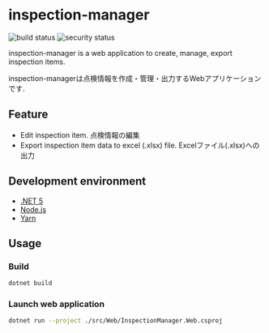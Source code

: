 # inspection-manager

![build status](https://github.com/yasuaki-344/inspection-manager/actions/workflows/dotnet.yml/badge.svg) ![security status](https://github.com/yasuaki-344/inspection-manager/actions/workflows/codeql-analysis.yml/badge.svg)

inspection-manager is a web application to create, manage, export inspection items.

inspection-managerは点検情報を作成・管理・出力するWebアプリケーションです.

## Feature

* Edit inspection item.
  点検情報の編集
* Export inspection item data to excel (.xlsx) file.
  Excelファイル(.xlsx)への出力

## Development environment

* [.NET 5](https://dotnet.microsoft.com/download/dotnet/5.0)
* [Node.js](https://nodejs.org/)
* [Yarn](https://classic.yarnpkg.com/en/docs/install/)

## Usage

### Build

```bash
dotnet build
```

### Launch web application

```bash
dotnet run --project ./src/Web/InspectionManager.Web.csproj
```
